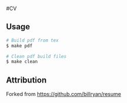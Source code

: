 #CV

## Usage
```bash
# Build pdf from tex
$ make pdf

# Clean pdf build files
$ make clean
```

## Attribution
Forked from https://github.com/billryan/resume
